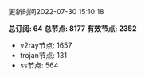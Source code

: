 更新时间2022-07-30 15:10:18

**总订阅: 64**
**总节点: 8177**
**有效节点: 2352**
- v2ray节点: 1657
- trojan节点: 131
- ss节点: 564
